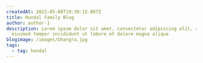 ```yaml
---
createdAt: 2022-05-08T19:30:15.087Z
title: Hundal Family Blog
author: author-1
description: Lorem ipsum dolor sit amet, consectetur adipiscing elit, sed do
  eiusmod tempor incididunt ut labore et dolore magna aliqua
blogimage: /images/bhangra.jpg
tags:
  - tag: hundal
---
```

